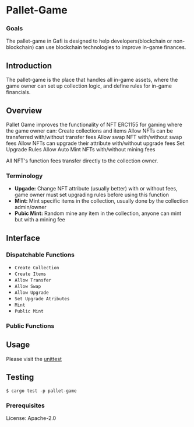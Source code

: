 
# Pallet-Game

### Goals
The pallet-game in Gafi is designed to help developers(blockchain or non-blockchain) can use blockchain technologies to improve in-game finances.

## Introduction
The pallet-game is the place that handles all in-game assets, where the game owner can set up collection logic, and define rules for in-game financials.

## Overview

Pallet Game improves the functionality of NFT ERC1155 for gaming where the game owner can:
Create collections and items
Allow NFTs can be transferred with/without transfer fees
Allow swap NFT with/without swap fees
Allow NFTs can upgrade their attribute with/without upgrade fees
Set Upgrade Rules
Allow Auto Mint NFTs with/without mining fees

All NFT's function fees transfer directly to the collection owner. 

### Terminology

* **Upgade:** Change NFT attribute (usually better) with or without fees, game owner must set upgrading rules before using this function
* **Mint:** Mint specific items in the collection, usually done by the collection admin/owner
* **Pubic Mint:** Random mine any item in the collection, anyone can mint but with a mining fee


## Interface

### Dispatchable Functions
* `Create Collection`
* `Create Items`
* `Allow Transfer`
* `Allow Swap`
* `Allow Upgrade`
* `Set Upgrade Atributes`
* `Mint`
* `Public Mint`

### Public Functions

## Usage

Please visit the [unittest]()

## Testing
`$ cargo test -p pallet-game`

### Prerequisites


License: Apache-2.0